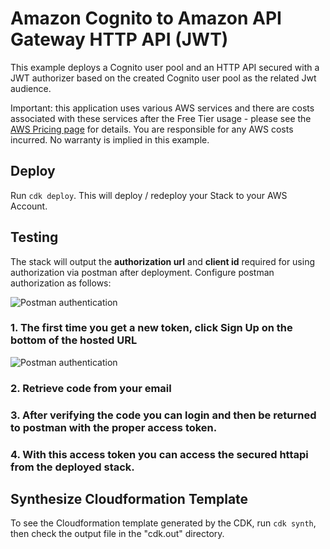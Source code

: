 # Amazon Cognito to Amazon API Gateway HTTP API (JWT)

This example deploys a Cognito user pool and an HTTP API secured with a JWT authorizer based on the created Cognito user pool as the related Jwt audience.

Important: this application uses various AWS services and there are costs associated with these services after the Free Tier usage - please see the [AWS Pricing page](https://aws.amazon.com/pricing/) for details. You are responsible for any AWS costs incurred. No warranty is implied in this example.

## Deploy

Run `cdk deploy`. This will deploy / redeploy your Stack to your AWS Account.

## Testing

The stack will output the **authorization url** and **client id** required for using authorization via postman after deployment. Configure postman authorization as follows:


![Postman authentication](https://serverlessland.s3.amazonaws.com/assets/patterns/patterns-cognito-httpapi1.png)

### 1. The first time you get a new token, click **Sign Up** on the bottom of the hosted URL

![Postman authentication](https://serverlessland.s3.amazonaws.com/assets/patterns/patterns-cognito-httpapi2.png)

### 2. Retrieve code from your email
### 3. After verifying the code you can login and then be returned to postman with the proper access token.
### 4. With this access token you can access the secured httapi from the deployed stack.

## Synthesize Cloudformation Template
To see the Cloudformation template generated by the CDK, run `cdk synth`, then check the output file in the "cdk.out" directory.